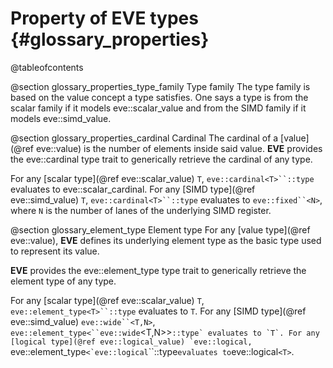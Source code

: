 Property of EVE types  {#glossary_properties}
=====================

@tableofcontents

@section glossary_properties_type_family Type family
The type family is based on the value concept a type satisfies. One says a type is from the scalar
family if it models eve::scalar_value and from the SIMD family if it models eve::simd_value.

@section glossary_properties_cardinal Cardinal
The cardinal of a [value](@ref eve::value) is the number of elements inside said value.
**EVE** provides the eve::cardinal type trait to generically retrieve the cardinal of any type.

For any [scalar type](@ref eve::scalar_value) `T`, `eve::cardinal<T>``::type` evaluates to eve::scalar_cardinal.
For any [SIMD type](@ref eve::simd_value) `T`, `eve::cardinal<T>``::type` evaluates to `eve::fixed``<N>`,
  where `N` is the number of lanes of the underlying SIMD register.

@section glossary_element_type Element type
For any [value type](@ref eve::value), **EVE** defines its underlying element type as the basic type
used to represent its value.

**EVE** provides the eve::element_type type trait to generically retrieve the element type of any type.

For any [scalar type](@ref eve::scalar_value) `T`, `eve::element_type<T>``::type` evaluates to `T`.
For any [SIMD type](@ref eve::simd_value) `eve::wide``<T,N>`, `eve::element_type<``eve::wide`<T,N>>``::type`
evaluates to `T`.
For any [logical type](@ref eve::logical_value) `eve::logical``<T>`, `eve::element_type``<`eve::logical``<T>``::type`
evaluates to `eve::logical`<T>`.
